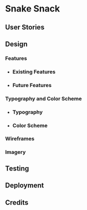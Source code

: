 # Snake Snack

## __User Stories__

## __Design__

### __Features__

- ### Existing Features

- ### Future Features

### __Typography and Color Scheme__

- ### Typography

- ### Color Scheme

### __Wireframes__

### __Imagery__

## __Testing__

## __Deployment__

## __Credits__
